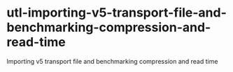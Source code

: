 # utl-importing-v5-transport-file-and-benchmarking-compression-and-read-time
Importing v5 transport file and benchmarking compression and read time 
